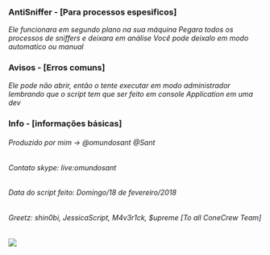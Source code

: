 ### AntiSniffer - [Para processos espesificos]

_Ele funcionara em segundo plano na sua máquina_
_Pegara todos os processos de sniffers e deixara em análise_
_Você pode deixalo em modo automatico ou manual_

### Avisos - [Erros comuns]

_Ele pode não abrir, então o tente executar em modo administrador_
_lembrando que o script tem que ser feito em console Application em uma dev_

### Info - [informações básicas]

###### Produzido por mim -> @omundosant @Sant
###### Contato skype: live:omundosant
###### Data do script feito: Domingo/18 de fevereiro/2018
###### Greetz: shin0bi, JessicaScript, M4v3r1ck, $upreme [To all ConeCrew Team]

<img src="https://developers.redhat.com/blog/wp-content/uploads/2017/06/C-image.jpeg">
